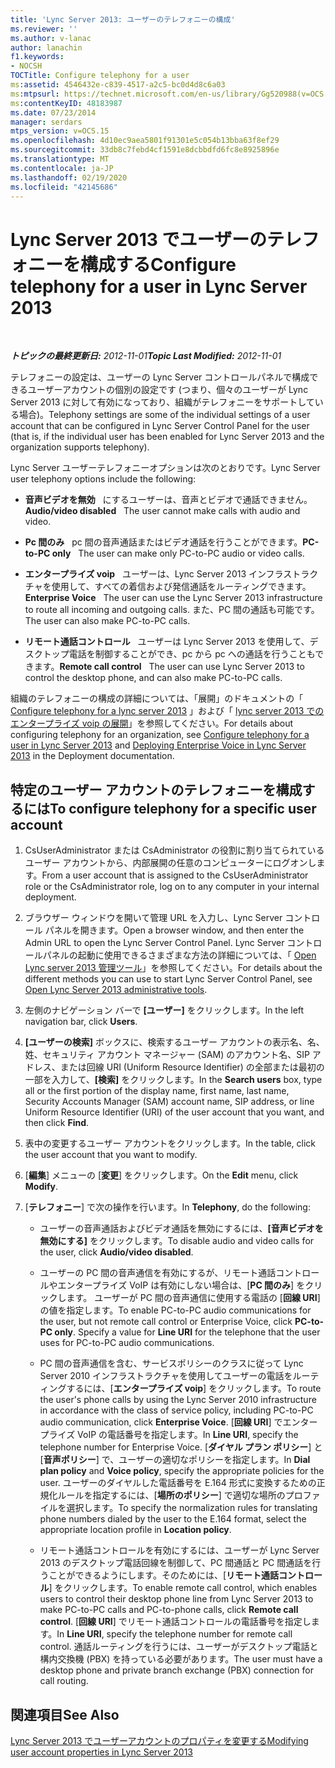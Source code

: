 ```yaml
---
title: 'Lync Server 2013: ユーザーのテレフォニーの構成'
ms.reviewer: ''
ms.author: v-lanac
author: lanachin
f1.keywords:
- NOCSH
TOCTitle: Configure telephony for a user
ms:assetid: 4546432e-c839-4517-a2c5-bc0d4d8c6a03
ms:mtpsurl: https://technet.microsoft.com/en-us/library/Gg520988(v=OCS.15)
ms:contentKeyID: 48183987
ms.date: 07/23/2014
manager: serdars
mtps_version: v=OCS.15
ms.openlocfilehash: 4d10ec9aea5801f91301e5c054b13bba63f8ef29
ms.sourcegitcommit: 33db8c7febd4cf1591e8dcbbdfd6fc8e8925896e
ms.translationtype: MT
ms.contentlocale: ja-JP
ms.lasthandoff: 02/19/2020
ms.locfileid: "42145686"
---
```

<div data-xmlns="http://www.w3.org/1999/xhtml">

<div class="topic" data-xmlns="http://www.w3.org/1999/xhtml" data-msxsl="urn:schemas-microsoft-com:xslt" data-cs="http://msdn.microsoft.com/">

<div data-asp="https://msdn2.microsoft.com/asp">

# <a name="configure-telephony-for-a-user-in-lync-server-2013"></a><span data-ttu-id="c8025-102">Lync Server 2013 でユーザーのテレフォニーを構成する</span><span class="sxs-lookup"><span data-stu-id="c8025-102">Configure telephony for a user in Lync Server 2013</span></span>

</div>

<div id="mainSection">

<div id="mainBody">

<span> </span>

<span data-ttu-id="c8025-103">_**トピックの最終更新日:** 2012-11-01_</span><span class="sxs-lookup"><span data-stu-id="c8025-103">_**Topic Last Modified:** 2012-11-01_</span></span>

<span data-ttu-id="c8025-104">テレフォニーの設定は、ユーザーの Lync Server コントロールパネルで構成できるユーザーアカウントの個別の設定です (つまり、個々のユーザーが Lync Server 2013 に対して有効になっており、組織がテレフォニーをサポートしている場合)。</span><span class="sxs-lookup"><span data-stu-id="c8025-104">Telephony settings are some of the individual settings of a user account that can be configured in Lync Server Control Panel for the user (that is, if the individual user has been enabled for Lync Server 2013 and the organization supports telephony).</span></span>

<span data-ttu-id="c8025-105">Lync Server ユーザーテレフォニーオプションは次のとおりです。</span><span class="sxs-lookup"><span data-stu-id="c8025-105">Lync Server user telephony options include the following:</span></span>

  - <span data-ttu-id="c8025-106">**音声ビデオを無効**   にするユーザーは、音声とビデオで通話できません。</span><span class="sxs-lookup"><span data-stu-id="c8025-106">**Audio/video disabled**   The user cannot make calls with audio and video.</span></span>

  - <span data-ttu-id="c8025-107">**Pc 間のみ**   pc 間の音声通話またはビデオ通話を行うことができます。</span><span class="sxs-lookup"><span data-stu-id="c8025-107">**PC-to-PC only**   The user can make only PC-to-PC audio or video calls.</span></span>

  - <span data-ttu-id="c8025-108">**エンタープライズ voip**   ユーザーは、Lync Server 2013 インフラストラクチャを使用して、すべての着信および発信通話をルーティングできます。</span><span class="sxs-lookup"><span data-stu-id="c8025-108">**Enterprise Voice**   The user can use the Lync Server 2013 infrastructure to route all incoming and outgoing calls.</span></span> <span data-ttu-id="c8025-109">また、PC 間の通話も可能です。</span><span class="sxs-lookup"><span data-stu-id="c8025-109">The user can also make PC-to-PC calls.</span></span>

  - <span data-ttu-id="c8025-110">**リモート通話コントロール**   ユーザーは Lync Server 2013 を使用して、デスクトップ電話を制御することができ、pc から pc への通話を行うこともできます。</span><span class="sxs-lookup"><span data-stu-id="c8025-110">**Remote call control**   The user can use Lync Server 2013 to control the desktop phone, and can also make PC-to-PC calls.</span></span>

<span data-ttu-id="c8025-111">組織のテレフォニーの構成の詳細については、「展開」のドキュメントの「 [Configure telephony for a lync server 2013](lync-server-2013-configure-telephony-for-a-user.md) 」および「 [lync server 2013 でのエンタープライズ voip の展開](lync-server-2013-deploying-enterprise-voice.md)」を参照してください。</span><span class="sxs-lookup"><span data-stu-id="c8025-111">For details about configuring telephony for an organization, see [Configure telephony for a user in Lync Server 2013](lync-server-2013-configure-telephony-for-a-user.md) and [Deploying Enterprise Voice in Lync Server 2013](lync-server-2013-deploying-enterprise-voice.md) in the Deployment documentation.</span></span>

<div>

## <a name="to-configure-telephony-for-a-specific-user-account"></a><span data-ttu-id="c8025-112">特定のユーザー アカウントのテレフォニーを構成するには</span><span class="sxs-lookup"><span data-stu-id="c8025-112">To configure telephony for a specific user account</span></span>

1.  <span data-ttu-id="c8025-113">CsUserAdministrator または CsAdministrator の役割に割り当てられているユーザー アカウントから、内部展開の任意のコンピューターにログオンします。</span><span class="sxs-lookup"><span data-stu-id="c8025-113">From a user account that is assigned to the CsUserAdministrator role or the CsAdministrator role, log on to any computer in your internal deployment.</span></span>

2.  <span data-ttu-id="c8025-114">ブラウザー ウィンドウを開いて管理 URL を入力し、Lync Server コントロール パネルを開きます。</span><span class="sxs-lookup"><span data-stu-id="c8025-114">Open a browser window, and then enter the Admin URL to open the Lync Server Control Panel.</span></span> <span data-ttu-id="c8025-115">Lync Server コントロールパネルの起動に使用できるさまざまな方法の詳細については、「 [Open Lync server 2013 管理ツール](lync-server-2013-open-lync-server-administrative-tools.md)」を参照してください。</span><span class="sxs-lookup"><span data-stu-id="c8025-115">For details about the different methods you can use to start Lync Server Control Panel, see [Open Lync Server 2013 administrative tools](lync-server-2013-open-lync-server-administrative-tools.md).</span></span>

3.  <span data-ttu-id="c8025-116">左側のナビゲーション バーで **[ユーザー]** をクリックします。</span><span class="sxs-lookup"><span data-stu-id="c8025-116">In the left navigation bar, click **Users**.</span></span>

4.  <span data-ttu-id="c8025-117">**[ユーザーの検索]** ボックスに、検索するユーザー アカウントの表示名、名、姓、セキュリティ アカウント マネージャー (SAM) のアカウント名、SIP アドレス、または回線 URI (Uniform Resource Identifier) の全部または最初の一部を入力して、**[検索]** をクリックします。</span><span class="sxs-lookup"><span data-stu-id="c8025-117">In the **Search users** box, type all or the first portion of the display name, first name, last name, Security Accounts Manager (SAM) account name, SIP address, or line Uniform Resource Identifier (URI) of the user account that you want, and then click **Find**.</span></span>

5.  <span data-ttu-id="c8025-118">表中の変更するユーザー アカウントをクリックします。</span><span class="sxs-lookup"><span data-stu-id="c8025-118">In the table, click the user account that you want to modify.</span></span>

6.  <span data-ttu-id="c8025-119">[**編集**] メニューの [**変更**] をクリックします。</span><span class="sxs-lookup"><span data-stu-id="c8025-119">On the **Edit** menu, click **Modify**.</span></span>

7.  <span data-ttu-id="c8025-120">[**テレフォニー**] で次の操作を行います。</span><span class="sxs-lookup"><span data-stu-id="c8025-120">In **Telephony**, do the following:</span></span>
    
      - <span data-ttu-id="c8025-121">ユーザーの音声通話およびビデオ通話を無効にするには、**[音声ビデオを無効にする]** をクリックします。</span><span class="sxs-lookup"><span data-stu-id="c8025-121">To disable audio and video calls for the user, click **Audio/video disabled**.</span></span>
    
      - <span data-ttu-id="c8025-p103">ユーザーの PC 間の音声通信を有効にするが、リモート通話コントロールやエンタープライズ VoIP は有効にしない場合は、[**PC 間のみ**] をクリックします。 ユーザーが PC 間の音声通信に使用する電話の [**回線 URI**] の値を指定します。</span><span class="sxs-lookup"><span data-stu-id="c8025-p103">To enable PC-to-PC audio communications for the user, but not remote call control or Enterprise Voice, click **PC-to-PC only**. Specify a value for **Line URI** for the telephone that the user uses for PC-to-PC audio communications.</span></span>
    
      - <span data-ttu-id="c8025-124">PC 間の音声通信を含む、サービスポリシーのクラスに従って Lync Server 2010 インフラストラクチャを使用してユーザーの電話をルーティングするには、[**エンタープライズ voip**] をクリックします。</span><span class="sxs-lookup"><span data-stu-id="c8025-124">To route the user's phone calls by using the Lync Server 2010 infrastructure in accordance with the class of service policy, including PC-to-PC audio communication, click **Enterprise Voice**.</span></span> <span data-ttu-id="c8025-125">[**回線 URI**] でエンタープライズ VoIP の電話番号を指定します。</span><span class="sxs-lookup"><span data-stu-id="c8025-125">In **Line URI**, specify the telephone number for Enterprise Voice.</span></span> <span data-ttu-id="c8025-126">[**ダイヤル プラン ポリシー**] と [**音声ポリシー**] で、ユーザーの適切なポリシーを指定します。</span><span class="sxs-lookup"><span data-stu-id="c8025-126">In **Dial plan policy** and **Voice policy**, specify the appropriate policies for the user.</span></span> <span data-ttu-id="c8025-127">ユーザーのダイヤルした電話番号を E.164 形式に変換するための正規化ルールを指定するには、[**場所のポリシー**] で適切な場所のプロファイルを選択します。</span><span class="sxs-lookup"><span data-stu-id="c8025-127">To specify the normalization rules for translating phone numbers dialed by the user to the E.164 format, select the appropriate location profile in **Location policy**.</span></span>
    
      - <span data-ttu-id="c8025-128">リモート通話コントロールを有効にするには、ユーザーが Lync Server 2013 のデスクトップ電話回線を制御して、PC 間通話と PC 間通話を行うことができるようにします。そのためには、[**リモート通話コントロール**] をクリックします。</span><span class="sxs-lookup"><span data-stu-id="c8025-128">To enable remote call control, which enables users to control their desktop phone line from Lync Server 2013 to make PC-to-PC calls and PC-to-phone calls, click **Remote call control**.</span></span> <span data-ttu-id="c8025-129">[**回線 URI**] でリモート通話コントロールの電話番号を指定します。</span><span class="sxs-lookup"><span data-stu-id="c8025-129">In **Line URI**, specify the telephone number for remote call control.</span></span> <span data-ttu-id="c8025-130">通話ルーティングを行うには、ユーザーがデスクトップ電話と構内交換機 (PBX) を持っている必要があります。</span><span class="sxs-lookup"><span data-stu-id="c8025-130">The user must have a desktop phone and private branch exchange (PBX) connection for call routing.</span></span>

</div>

<div>

## <a name="see-also"></a><span data-ttu-id="c8025-131">関連項目</span><span class="sxs-lookup"><span data-stu-id="c8025-131">See Also</span></span>


[<span data-ttu-id="c8025-132">Lync Server 2013 でユーザーアカウントのプロパティを変更する</span><span class="sxs-lookup"><span data-stu-id="c8025-132">Modifying user account properties in Lync Server 2013</span></span>](lync-server-2013-modifying-user-account-properties.md)  
  

</div>

</div>

<span> </span>

</div>

</div>

</div>

